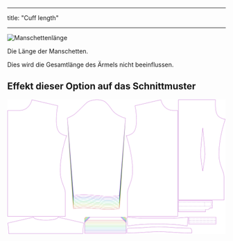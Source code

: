 - - -
title: "Cuff length"
- - -

![Manschettenlänge](cufflength.svg)

Die Länge der Manschetten.

<Note>

Dies wird die Gesamtlänge des Ärmels nicht beeinflussen.

</Note>

## Effekt dieser Option auf das Schnittmuster

![Dieses Bild zeigt den Effekt dieser Option, indem es mehrere Varianten überlagert, die einen anderen Wert für diese Option haben](simon_cufflength_sample.svg "Effect of this option on the pattern")
